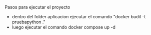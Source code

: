 Pasos para ejecutar el proyecto
- dentro del folder aplicacion ejecutar el comando "docker budil -t pruebapython ."
- luego ejecutar el comando docker compose up -d